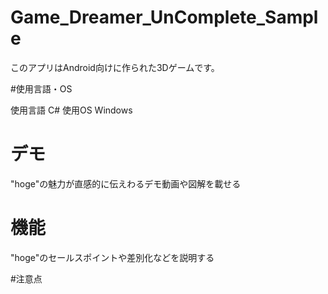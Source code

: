 # Game_Dreamer_UnComplete_Sample

このアプリはAndroid向けに作られた3Dゲームです。

#使用言語・OS

使用言語 C#
使用OS   Windows


# デモ
 
"hoge"の魅力が直感的に伝えわるデモ動画や図解を載せる
 
# 機能
 
"hoge"のセールスポイントや差別化などを説明する

#注意点
